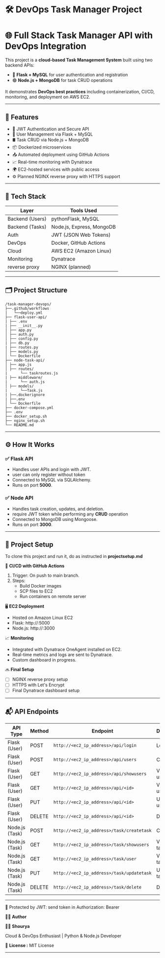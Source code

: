 # 🛠️ DevOps Task Manager Project


# 🌐 Full Stack Task Manager API with DevOps Integration

 
This project is a **cloud-based Task Management System** built using two backend APIs:
 
- 🐍 **Flask + MySQL** for user authentication and registration
- 🟢 **Node.js + MongoDB** for task CRUD operations
 
It demonstrates **DevOps best practices** including containerization, CI/CD, monitoring, and deployment on AWS EC2.

 
---

## 🚀 Features

 
- 🔐 JWT Authentication and Secure API
- 🧰 User Management via Flask + MySQL
- 🛢️ Task CRUD via Node.js + MongoDB
- 📦 Dockerized microservices
- 📤 Automated deployment using GitHub Actions
- 📈 Real-time monitoring with Dynatrace
- 🌍 EC2-hosted services with public access
- ⚙️ Planned NGINX reverse proxy with HTTPS support

  
---
 
## 🧱 Tech Stack
 
| Layer           | Tools Used               |
|-----------------|--------------------------|
| Backend (Users) | pythonFlask, MySQL       |
| Backend (Tasks) | Node.js, Express, MongoDB|
| Auth            | JWT (JSON Web Tokens)    |
| DevOps          | Docker, GitHub Actions   |
| Cloud           | AWS EC2 (Amazon Linux)   |
| Monitoring      | Dynatrace                |
| reverse proxy   | NGINX (planned)          |

 
---
 
## 🗂️ Project Structure

```
/task-manager-devops/
├──.github/workflows
|   └──deploy.yml
├── flask-user-api/
| ├── .env
| ├── __init__.py
│ ├── app.py 
│ ├── auth.py 
│ ├── config.py
| ├── db.py 
| ├── routes.py 
│ ├── models.py 
│ └── Dockerfile 
├── node-task-api/
│ ├── app.js 
│ ├── routes/ 
|      └── taskroutes.js
| ├── middleware/ 
|      └── auth.js
│ ├── models/ 
|      └──Task.js
| ├──.dockerignore
| ├──.env
│ └── Dockerfile 
├── docker-compose.yml 
├── .env 
├── docker_setup.sh
├── nginx_setup.sh
└── README.md
```
---

## ⚙️ How It Works
 
### ✅ Flask API
 
- Handles user APIs and login with JWT.
- user can only register without token
- Connected to MySQL via SQLAlchemy.
- Runs on port **5000**.
 
### ✅ Node API
 
- Handles task creation, updates, and deletion.
- require JWT token while performing any **CRUD** operation 
- Connected to MongoDB using Mongoose.
- Runs on port **3000**.
 
--- 

## 🐳 Project Setup

To clone this project and run it, do as instructed in **projectsetup.md**

🔁 **CI/CD with GitHub Actions**
1. Trigger: On push to main branch.
2. Steps:
    - Build Docker images
    - SCP files to EC2
    - Run containers on remote server
  
🖥️ **EC2 Deployment**
  - Hosted on Amazon Linux EC2
  - Flask: http://:5000
  - Node.js: http://:3000

📈 **Monitoring**
   - Integrated with Dynatrace OneAgent installed on EC2.
   - Real-time metrics and logs are sent to Dynatrace.
   - Custom dashboard in progress.

🔜 **Final Setup**
   - [ ] NGINX reverse proxy setup
   - [ ] HTTPS with Let's Encrypt
   - [ ] Final Dynatrace dashboard setup

---

## 📬 API Endpoints

| API Type       | Method      | Endpoint                                    | Description           | Auth Required |
|----------------|-------------|---------------------------------------------|------------------------|----------------|
| Flask (User) | POST | `http://<ec2_ip_address>/api/login`               | Login user            | No             |
| Flask (User) | POST | `http://<ec2_ip_address>/api/users`               | Create user           | No             |
| Flask (User) | GET | `http://<ec2_ip_address>/api/showusers`           | View all users        | Yes (JWT)      |
| Flask (User) | GET | `http://<ec2_ip_address>/api/<id>`           | View single user      | Yes (JWT)      |
| Flask (User) | PUT | `http://<ec2_ip_address>/api/<id>`         | Update user           | Yes (JWT)      |
| Flask (User) | DELETE | `http://<ec2_ip_address>/api/<id>`           | Delete user           | Yes (JWT)      |
| Node.js (Task) | POST | `http://<ec2_ip_address>/task/createtask`    | Create task           | Yes (JWT)      |
| Node.js (Task) | GET | `http://<ec2_ip_address>/task/showusers`     | View all tasks        | Yes (JWT)      |
| Node.js (Task) | GET | `http://<ec2_ip_address>/task/user`          | View user's tasks     | Yes (JWT)      |
| Node.js (Task) | PUT | `http://<ec2_ip_address>/task/updatetask`    | Update task           | Yes (JWT)      |
| Node.js (Task) | DELETE | `http://<ec2_ip_address>/task/delete`        | Delete task           | Yes (JWT)      |

---

🔐 Protected by JWT: send token in Authorization: Bearer <token>

🧑‍💻 **Author**

👩‍💻 **Shourya**

Cloud & DevOps Enthusiast | Python & Node.js Developer

📜 **License :**
MIT License
 
---

 
